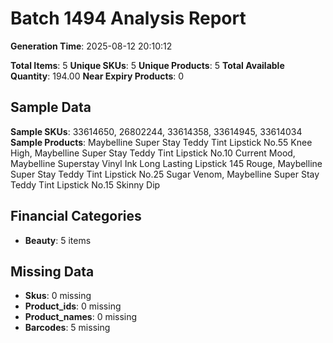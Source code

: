 # Batch 1494 Analysis Report

**Generation Time**: 2025-08-12 20:10:12

**Total Items**: 5
**Unique SKUs**: 5
**Unique Products**: 5
**Total Available Quantity**: 194.00
**Near Expiry Products**: 0

## Sample Data
**Sample SKUs**: 33614650, 26802244, 33614358, 33614945, 33614034
**Sample Products**: Maybelline Super Stay Teddy Tint Lipstick No.55 Knee High, Maybelline Super Stay Teddy Tint Lipstick No.10 Current Mood, Maybelline Superstay Vinyl Ink Long Lasting Lipstick 145 Rouge, Maybelline Super Stay Teddy Tint Lipstick No.25 Sugar Venom, Maybelline Super Stay Teddy Tint Lipstick No.15 Skinny Dip

## Financial Categories
- **Beauty**: 5 items

## Missing Data
- **Skus**: 0 missing
- **Product_ids**: 0 missing
- **Product_names**: 0 missing
- **Barcodes**: 5 missing
